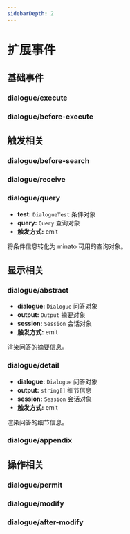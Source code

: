 ```yaml
---
sidebarDepth: 2
---
```


# 扩展事件

## 基础事件

### dialogue/execute

### dialogue/before-execute

## 触发相关

### dialogue/before-search

### dialogue/receive

### dialogue/query

- **test:** `DialogueTest` 条件对象
- **query:** `Query` 查询对象
- **触发方式:** emit

将条件信息转化为 minato 可用的查询对象。

## 显示相关

### dialogue/abstract

- **dialogue:** `Dialogue` 问答对象
- **output:** `Output` 摘要对象
- **session:** `Session` 会话对象
- **触发方式:** emit

渲染问答的摘要信息。

### dialogue/detail

- **dialogue:** `Dialogue` 问答对象
- **output:** `string[]` 细节信息
- **session:** `Session` 会话对象
- **触发方式:** emit

渲染问答的细节信息。

### dialogue/appendix

## 操作相关

### dialogue/permit

### dialogue/modify

### dialogue/after-modify
